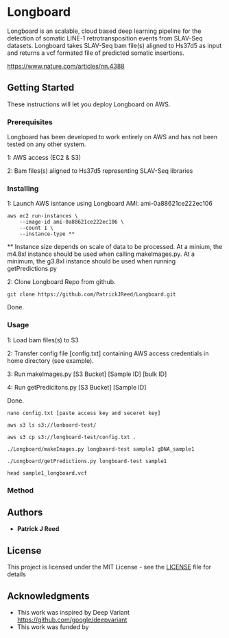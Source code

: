 # Longboard

Longboard is an scalable, cloud based deep learning pipeline for the detection of somatic LINE-1 retrotransposition events from SLAV-Seq datasets.  Longboard takes SLAV-Seq bam file(s) aligned to Hs37d5 as input and returns a vcf formated file of predicted somatic insertions. 

https://www.nature.com/articles/nn.4388

## Getting Started

These instructions will let you deploy Longboard on AWS.

### Prerequisites

Longboard has been developed to work entirely on AWS and has not been tested on any other system. 

1: AWS access (EC2 & S3)

2: Bam files(s) aligned to Hs37d5 representing SLAV-Seq libraries


### Installing

1: Launch AWS isntance using Longboard AMI: ami-0a88621ce222ec106

```
aws ec2 run-instances \
    --image-id ami-0a88621ce222ec106 \
    --count 1 \
    --instance-type **
```
** Instance size depends on scale of data to be processed. At a minium, the m4.8xl instance should be used when calling makeImages.py.  At a minimum, the g3.8xl instance should be used when running getPredictions.py 

2:  Clone Longboard Repo from github.

```
git clone https://github.com/PatrickJReed/Longboard.git
```

Done.

### Usage

1: Load bam files(s) to S3

2: Transfer config file [config.txt] containing AWS access credentials in home directory (see example).

3: Run makeImages.py [S3 Bucket] [Sample ID] [bulk ID]

4: Run getPredicitons.py [S3 Bucket] [Sample ID]

Done.

```
nano config.txt [paste access key and seceret key]

aws s3 ls s3://lonboard-test/

aws s3 cp s3://longboard-test/config.txt .

./Longboard/makeImages.py longboard-test sample1 gDNA_sample1

./Longboard/getPredictions.py longboard-test sample1

head sample1_longboard.vcf

```
### Method



## Authors

* **Patrick J Reed**

## License

This project is licensed under the MIT License - see the [LICENSE](LICENSE) file for details

## Acknowledgments

* This work was inspired by Deep Variant https://github.com/google/deepvariant
* This work was funded by 
